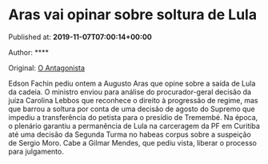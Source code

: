 
# Aras vai opinar sobre soltura de Lula

Published at: **2019-11-07T07:00:14+00:00**

Author: ****

Original: [O Antagonista](https://www.oantagonista.com/brasil/aras-vai-opinar-sobre-soltura-de-lula/)

Edson Fachin pediu ontem a Augusto Aras que opine sobre a saída de Lula da cadeia.
O ministro enviou para análise do procurador-geral decisão da juíza Carolina Lebbos que reconhece o direito à progressão de regime, mas que barrou a soltura por conta de uma decisão de agosto do Supremo que impediu a transferência do petista para o presídio de Tremembé.
Na época, o plenário garantiu a permanência de Lula na carceragem da PF em Curitiba até uma decisão da Segunda Turma no habeas corpus sobre a suspeição de Sergio Moro.
Cabe a Gilmar Mendes, que pediu vista, liberar o processo para julgamento.
